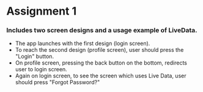 # Assignment 1

### Includes two screen designs and a usage example of LiveData.

* The app launches with the first design (login screen).
* To reach the second design (profile screen), user should press the "Login" button.
* On profile screen, pressing the back button on the bottom, redirects user to login screen.
* Again on login screen, to see the screen which uses Live Data, user should press "Forgot Password?"
